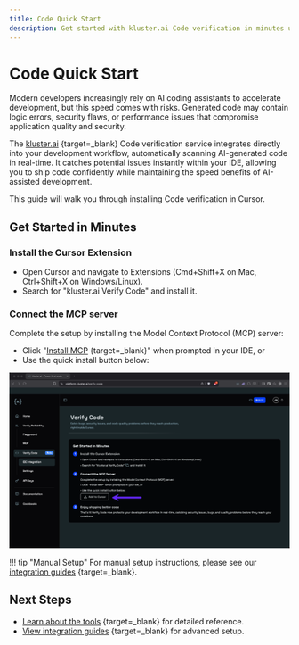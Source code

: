 ```yaml
---
title: Code Quick Start
description: Get started with kluster.ai Code verification in minutes using Cursor or Claude Code.
---
```


# Code Quick Start

Modern developers increasingly rely on AI coding assistants to accelerate development, but this speed comes with risks. Generated code may contain logic errors, security flaws, or performance issues that compromise application quality and security.

The [kluster.ai](https://www.kluster.ai/) {target=\_blank} Code verification service integrates directly into your development workflow, automatically scanning AI-generated code in real-time. It catches potential issues instantly within your IDE, allowing you to ship code confidently while maintaining the speed benefits of AI-assisted development.

This guide will walk you through installing Code verification in Cursor.

## Get Started in Minutes

### Install the Cursor Extension

- Open Cursor and navigate to Extensions (Cmd+Shift+X on Mac, Ctrl+Shift+X on Windows/Linux).
- Search for "kluster.ai Verify Code" and install it.

### Connect the MCP server

Complete the setup by installing the Model Context Protocol (MCP) server:

- Click "[Install MCP](https://platform.kluster.ai/verify-code) {target=\_blank}" when prompted in your IDE, or
- Use the quick install button below:

![Add to Cursor button](/images/verify/code/quick-start/quick-start.webp)

!!! tip "Manual Setup"
    For manual setup instructions, please see our [integration guides](/verify/code/integrations/) {target=\_blank}.

## Next Steps

- [Learn about the tools](/verify/code/tools/) {target=\_blank} for detailed reference.
- [View integration guides](/verify/code/integrations/) {target=\_blank} for advanced setup.
